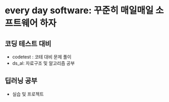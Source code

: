 # every day software: 꾸준히 매일매일 소프트웨어 하자

## 코딩 테스트 대비
- codetest : 코테 대비 문제 풀이
- ds_al: 자료구조 및 알고리즘 공부

## 딥러닝 공부
- 실습 및 프로젝트
